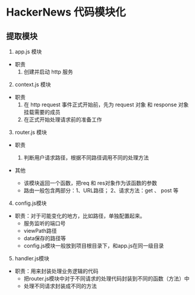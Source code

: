 

# HackerNews 代码模块化


## 提取模块

1. app.js 模块
  - 职责
    1. 创建并启动 http 服务

2. context.js 模块
  - 职责
    1. 在 http request 事件正式开始前，先为 request 对象 和 response 对象挂载需要的成员
    2. 在正式开始处理请求前的准备工作

3. router.js 模块
  - 职责
    1. 判断用户请求路径，根据不同路径调用不同的处理方法

  - 其他
    + 该模块返回一个函数，把req 和 res对象作为该函数的参数
    + 路由一般包含两部分：1、URL路径； 2、请求方法：get 、 post 等

4. config.js模块
  - 职责：对于可能变化的地方，比如路径，单独配置起来。
    + 服务监听的端口号
    + viewPath路径
    + data保存的路径等
    + config.js模块一般放到项目根目录下，和app.js在同一级目录

5. handler.js模块
  - 职责：用来封装处理业务逻辑的代码
    + 把router.js模块中对于不同请求的处理代码封装到不同的函数（方法）中
    + 处理不同请求封装成不同的方法